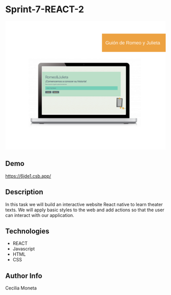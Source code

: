 # Sprint-7-REACT-2

![alt text](https://github.com/monCecilia/readme-img/blob/main/RomeoyJulietaImg.png)


## Demo
https://6jde1.csb.app/

## Description
In this task we will build an interactive website React native to learn theater texts. We will apply basic styles to the web and add actions so that the user can interact with our application.

## Technologies

- REACT
- Javascript
- HTML
- CSS

## Author Info 
Cecilia Moneta
